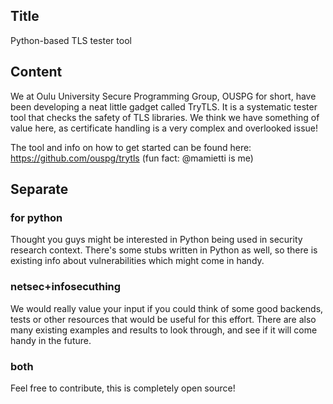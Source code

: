 ## Title

Python-based TLS tester tool

## Content

We at Oulu University Secure Programming Group, OUSPG for short, have been developing a neat little gadget called TryTLS. It is a systematic tester tool that checks the safety of TLS libraries. We think we have something of value here, as certificate handling is a very complex and overlooked issue!

The tool and info on how to get started can be found here: https://github.com/ouspg/trytls (fun fact: @mamietti is me)

## Separate

### for python

Thought you guys might be interested in Python being used in security research context. There's some stubs written in Python as well, so there is existing info about vulnerabilities which might come in handy.

### netsec+infosecuthing

We would really value your input if you could think of some good backends, tests or other resources that would be useful for this effort. There are also many existing examples and results to look through, and see if it will come handy in the future.

### both

Feel free to contribute, this is completely open source!
